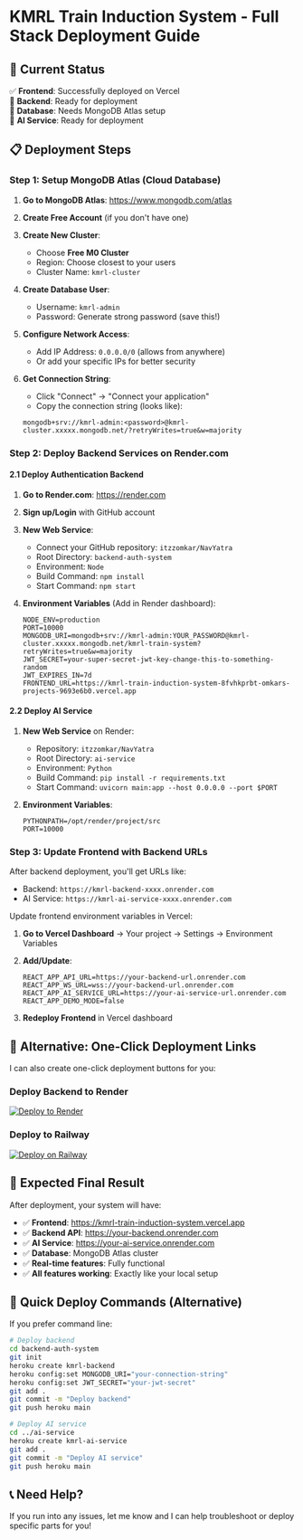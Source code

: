# KMRL Train Induction System - Full Stack Deployment Guide

## 🎯 Current Status
✅ **Frontend**: Successfully deployed on Vercel  
🔄 **Backend**: Ready for deployment  
🔄 **Database**: Needs MongoDB Atlas setup  
🔄 **AI Service**: Ready for deployment  

## 📋 Deployment Steps

### Step 1: Setup MongoDB Atlas (Cloud Database)

1. **Go to MongoDB Atlas**: https://www.mongodb.com/atlas
2. **Create Free Account** (if you don't have one)
3. **Create New Cluster**:
   - Choose **Free M0 Cluster** 
   - Region: Choose closest to your users
   - Cluster Name: `kmrl-cluster`

4. **Create Database User**:
   - Username: `kmrl-admin`
   - Password: Generate strong password (save this!)
   
5. **Configure Network Access**:
   - Add IP Address: `0.0.0.0/0` (allows from anywhere)
   - Or add your specific IPs for better security

6. **Get Connection String**:
   - Click "Connect" → "Connect your application"
   - Copy the connection string (looks like):
   ```
   mongodb+srv://kmrl-admin:<password>@kmrl-cluster.xxxxx.mongodb.net/?retryWrites=true&w=majority
   ```

### Step 2: Deploy Backend Services on Render.com

#### 2.1 Deploy Authentication Backend

1. **Go to Render.com**: https://render.com
2. **Sign up/Login** with GitHub account
3. **New Web Service**:
   - Connect your GitHub repository: `itzzomkar/NavYatra`
   - Root Directory: `backend-auth-system`
   - Environment: `Node`
   - Build Command: `npm install`
   - Start Command: `npm start`

4. **Environment Variables** (Add in Render dashboard):
   ```
   NODE_ENV=production
   PORT=10000
   MONGODB_URI=mongodb+srv://kmrl-admin:YOUR_PASSWORD@kmrl-cluster.xxxxx.mongodb.net/kmrl-train-system?retryWrites=true&w=majority
   JWT_SECRET=your-super-secret-jwt-key-change-this-to-something-random
   JWT_EXPIRES_IN=7d
   FRONTEND_URL=https://kmrl-train-induction-system-8fvhkprbt-omkars-projects-9693e6b0.vercel.app
   ```

#### 2.2 Deploy AI Service

1. **New Web Service** on Render:
   - Repository: `itzzomkar/NavYatra`
   - Root Directory: `ai-service`
   - Environment: `Python`
   - Build Command: `pip install -r requirements.txt`
   - Start Command: `uvicorn main:app --host 0.0.0.0 --port $PORT`

2. **Environment Variables**:
   ```
   PYTHONPATH=/opt/render/project/src
   PORT=10000
   ```

### Step 3: Update Frontend with Backend URLs

After backend deployment, you'll get URLs like:
- Backend: `https://kmrl-backend-xxxx.onrender.com`
- AI Service: `https://kmrl-ai-service-xxxx.onrender.com`

Update frontend environment variables in Vercel:

1. **Go to Vercel Dashboard** → Your project → Settings → Environment Variables
2. **Add/Update**:
   ```
   REACT_APP_API_URL=https://your-backend-url.onrender.com
   REACT_APP_WS_URL=wss://your-backend-url.onrender.com
   REACT_APP_AI_SERVICE_URL=https://your-ai-service-url.onrender.com
   REACT_APP_DEMO_MODE=false
   ```

3. **Redeploy Frontend** in Vercel dashboard

## 🔧 Alternative: One-Click Deployment Links

I can also create one-click deployment buttons for you:

### Deploy Backend to Render
[![Deploy to Render](https://render.com/images/deploy-to-render-button.svg)](https://render.com/deploy?repo=https://github.com/itzzomkar/NavYatra)

### Deploy to Railway
[![Deploy on Railway](https://railway.app/button.svg)](https://railway.app/new/template?template=https://github.com/itzzomkar/NavYatra)

## 🎯 Expected Final Result

After deployment, your system will have:
- ✅ **Frontend**: https://kmrl-train-induction-system.vercel.app
- ✅ **Backend API**: https://your-backend.onrender.com  
- ✅ **AI Service**: https://your-ai-service.onrender.com
- ✅ **Database**: MongoDB Atlas cluster
- ✅ **Real-time features**: Fully functional
- ✅ **All features working**: Exactly like your local setup

## 🚀 Quick Deploy Commands (Alternative)

If you prefer command line:

```bash
# Deploy backend
cd backend-auth-system
git init
heroku create kmrl-backend
heroku config:set MONGODB_URI="your-connection-string"
heroku config:set JWT_SECRET="your-jwt-secret"
git add .
git commit -m "Deploy backend"
git push heroku main

# Deploy AI service
cd ../ai-service
heroku create kmrl-ai-service
git add .
git commit -m "Deploy AI service" 
git push heroku main
```

## 📞 Need Help?

If you run into any issues, let me know and I can help troubleshoot or deploy specific parts for you!